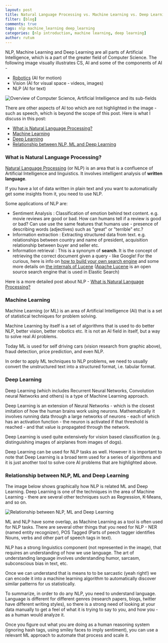 ```yaml
---
layout: post
title: Natural Language Processing vs. Machine Learning vs. Deep Learning
filter: [blog]
comments: true
tags: nlp machine_learning deep_learning
categories: [nlp introduction, machine learning, deep learning]
author: rutum
---
```


NLP, Machine Learning and Deep Learning are all parts of Artificial Intelligence, which is a part of the greater field of Computer Science. The following image visually illustrates CS, AI and some of the components of AI - 
- [Robotics](https://www.bostondynamics.com/) (AI for motion)
- Vision (AI for visual space - videos, images)
- NLP (AI for text)


![Overview of Computer Science, Artificial Intelligence and its sub-fields](https://rutumulkar.com/assets/images/cs_ai.png)

There are other aspects of AI too which are not highlighted in the image - such as speech, which is beyond the scope of this post. Here is what I discuss in this post: 

- [What is Natural Language Processing?](#what-is-natural-language-processing)
- [Machine Learning](#machine-learning)
- [Deep Learning](#deep-learning)
- [Relationship between NLP, ML and Deep Learning](#relationship-between-nlp-ml-and-deep-learning)

### What is Natural Language Processing?

<a href="https://rutumulkar.com/blog/2017/what-is-nlp/">Natural Language Processing</a> (or NLP) is an area that is a confluence of Artificial Intelligence and linguistics. It involves intelligent analysis of **written language**. 

If you have a lot of data written in plain text and you want to automatically get some insights from it, you need to use NLP. 

Some applications of NLP are: 

- Sentiment Analysis : Classification of emotion behind text content. e.g. movie reviews are good or bad. How can humans tell if a review is good or bad? Can use use the same features that humans use - presence of describing words (adjectives) such as "great" or "terrible" etc.?
- Information extraction : Extracting structured data from text. e.g. relationships between country and name of president, acquisition relationship between buyer and seller etc. 
- Information retrieval : This is a synonym of **search**. It is the concept of retrieving the correct document given a query - like Google! For the curious, here is info on <a href="https://rutumulkar.com/blog/2014/build-your-own-search-engine/">how to build your own search engine</a> and some more details on <a href="https://rutumulkar.com/blog/2014/core-of-lucene/"> the internals of Lucene</a> (<a href="https://lucene.apache.org/">Apache Lucene</a> is an open source search engine that is used in Elastic Search)

Here is a more detailed post about NLP - [What is Natural Language Processing?](https://rutumulkar.com/blog/2017/what-is-nlp/)

### Machine Learning

Machine Learning (or ML) is an area of Artificial Intelligence (AI) that is a set of statistical techniques for problem solving. 

Machine Learning by itself is a set of algorithms that is used to do better NLP, better vision, better robotics etc. It is not an AI field in itself, but a way to solve real AI problems. 

Today ML is used for self driving cars (vision research from graphic above), fraud detection, price prediction, and even NLP. 

In order to apply ML techniques to NLP problems, we need to usually convert the unstructured text into a structured format, i.e. tabular format. 

### Deep Learning

Deep Learning (which includes Recurrent Neural Networks, Convolution neural Networks and others) is a type of Machine Learning approach. 

Deep Learning is an extension of Neural Networks - which is the closest imitation of how the human brains work using neurons. Mathematically it involves running data through a large networks of neurons - each of which has an activation function - the neuron is activated if that threshold is reached - and that value is propagated through the network. 

Deep Learning is used quite extensively for vision based classification (e.g. distinguishing images of airplanes from images of dogs). 

Deep Learning can be used for NLP tasks as well. However it is important to note that Deep Learning is a broad term used for a series of algorithms and it is just another tool to solve core AI problems that are highlighted above. 

### Relationship between NLP, ML and Deep Learning

The image below shows graphically how NLP is related ML and Deep Learning. Deep Learning is one of the techniques in the area of Machine Learning - there are several other techniques such as Regression, K-Means, and so on.

![Relationship between NLP, ML and Deep Learning](https://rutumulkar.com/assets/images/nlp-ml.png)

ML and NLP have some overlap, as Machine Learning as a tool is often used for NLP tasks. There are several other things that you need for NLP - NER (named entity recognizer), POS Tagged (Parts of peech tagger identifies Nouns, verbs and other part of speech tags in text). 

NLP has a strong linguistics component (not represented in the image), that requires an understanding of how we use language. The art of understanding language involves understanding humor, sarcasm, subconscious bias in text, etc. 

Once we can understand that is means to to be sarcastic (yeah right!) we can encode it into a machine learning algorithm to automatically discover similar patterns for us statistically.

To summarize, in order to do any NLP, you need to understand language. Language is different for different genres (research papers, blogs, twitter have different writing styles), so there is a strong need of looking at your data manually to get a feel of what it is trying to say to you, and how you - as a human would analyze it. 

Once you figure out what you are doing as a human reasoning system (ignoring hash tags, using smiley faces to imply sentiment), you can use a relevant ML approach to automate that process and scale it.
